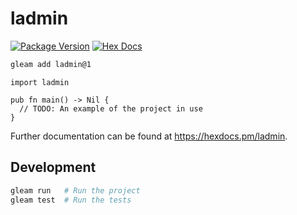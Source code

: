 # ladmin

[![Package Version](https://img.shields.io/hexpm/v/ladmin)](https://hex.pm/packages/ladmin)
[![Hex Docs](https://img.shields.io/badge/hex-docs-ffaff3)](https://hexdocs.pm/ladmin/)

```sh
gleam add ladmin@1
```
```gleam
import ladmin

pub fn main() -> Nil {
  // TODO: An example of the project in use
}
```

Further documentation can be found at <https://hexdocs.pm/ladmin>.

## Development

```sh
gleam run   # Run the project
gleam test  # Run the tests
```
